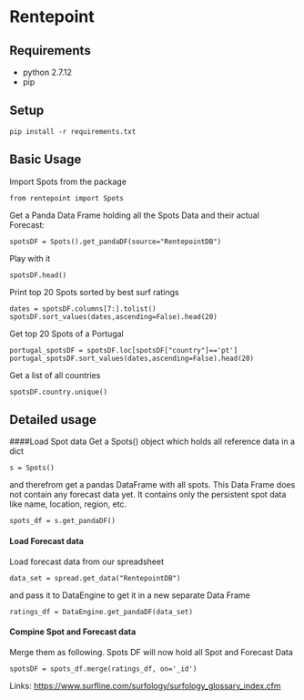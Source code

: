 # Rentepoint

## Requirements
* python 2.7.12
* pip

## Setup

~~~
pip install -r requirements.txt
~~~

## Basic Usage
Import Spots from the package
~~~
from rentepoint import Spots
~~~

Get a Panda Data Frame holding all the Spots Data and their actual Forecast:
~~~
spotsDF = Spots().get_pandaDF(source="RentepointDB")
~~~

Play with it 
~~~
spotsDF.head()
~~~

Print top 20 Spots sorted by best surf ratings
~~~
dates = spotsDF.columns[7:].tolist()
spotsDF.sort_values(dates,ascending=False).head(20)
~~~

Get top 20 Spots of a Portugal
~~~
portugal_spotsDF = spotsDF.loc[spotsDF["country"]=='pt']
portugal_spotsDF.sort_values(dates,ascending=False).head(20)
~~~

Get a list of all countries
~~~
spotsDF.country.unique()
~~~




## Detailed usage 
####Load Spot data 
Get a Spots() object which holds all reference data in a dict
~~~
s = Spots()
~~~
and therefrom get a pandas DataFrame with all spots. 
This Data Frame does not contain any forecast data yet.
It contains only the persistent spot data like name, location, region, etc.
~~~
spots_df = s.get_pandaDF()
~~~

#### Load Forecast data

Load forecast data from our spreadsheet
~~~
data_set = spread.get_data("RentepointDB")
~~~
and pass it to DataEngine to get it in a new separate Data Frame
~~~
ratings_df = DataEngine.get_pandaDF(data_set)
~~~

#### Compine Spot and Forecast data 

Merge them as following. Spots DF will now hold all Spot and Forecast Data
~~~
spotsDF = spots_df.merge(ratings_df, on='_id')
~~~




Links:
https://www.surfline.com/surfology/surfology_glossary_index.cfm
